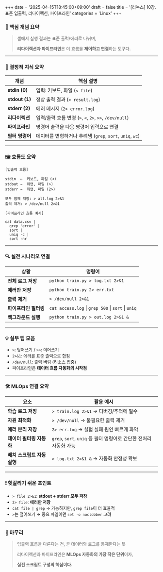 +++
date = '2025-04-15T18:45:00+09:00'
draft = false
title = '[리눅스] 10장. 표준 입출력, 리다이렉션, 파이프라인'
categories = 'Linux'
+++

### 📌 핵심 개념 요약

> 셸에서 실행 결과는 표준 출력/에러로 나뉘며,
> 
> 
> **리다이렉션과 파이프라인**은 이 흐름을 **제어하고 연결**하는 도구다.
> 

---

### 🧠 결정적 지식 요약

| 개념 | 핵심 설명 |
| --- | --- |
| **stdin (0)** | 입력: 키보드, 파일 (`< file`) |
| **stdout (1)** | 정상 출력 결과 (`> result.log`) |
| **stderr (2)** | 에러 메시지 (`2> error.log`) |
| **리다이렉션** | 입력/출력 흐름 변경 (`>`, `<`, `2>`, `>>`, `/dev/null`) |
| **파이프라인** | 명령어 출력을 다음 명령어 입력으로 연결 |
| **필터 명령어** | 데이터를 변형하거나 추려냄 (`grep`, `sort`, `uniq`, `wc`) |

---

### 🖼️ 흐름도 요약

```
[입출력 흐름]

stdin  ←  키보드, 파일 (<)
stdout →  화면, 파일 (>)
stderr →  화면, 파일 (2>)

모두 함께 저장: > all.log 2>&1
출력 제거: > /dev/null 2>&1

```

```
[파이프라인 흐름 예시]

cat data.csv |
  grep 'error' |
  sort |
  uniq -c |
  sort -nr

```

---

### 🔍 실전 시나리오 연결

| 상황 | 명령어 |
| --- | --- |
| **전체 로그 저장** | `python train.py > log.txt 2>&1` |
| **에러만 저장** | `python train.py 2> err.txt` |
| **출력 제거** | `> /dev/null 2>&1` |
| **파이프라인 필터링** | `cat access.log` \| `grep 500` \| `sort` \| `uniq` |
| **백그라운드 실행** | `python train.py > out.log 2>&1 &` |

---

### 💡 실무 팁 모음

- `>`: 덮어쓰기 / `>>`: 이어쓰기
- `2>&1`: 에러를 표준 출력으로 합침
- `/dev/null`: 출력 버림 (리소스 집중)
- 파이프라인은 **데이터 흐름 자동화의 시작점**

---

### 🛠️ MLOps 연결 요약

| 요소 | 활용 예시 |
| --- | --- |
| **학습 로그 저장** | `> train.log 2>&1` → 디버깅/추적에 필수 |
| **자원 최적화** | `> /dev/null` → 불필요한 출력 제거 |
| **에러 분리 저장** | `2> err.log` → 실험 실패 원인 빠르게 파악 |
| **데이터 필터링 자동화** | `grep`, `sort`, `uniq` 등 필터 명령어로 간단한 전처리 자동화 가능 |
| **배치 스크립트 자동 실행** | `> log.txt 2>&1 &` → 자동화 안정성 확보 |

---

### ❗ 헷갈리기 쉬운 포인트

- `> file 2>&1`: **stdout + stderr 모두 저장**
- `2> file`: **에러만 저장**
- `cat file | grep` → 가능하지만, `grep file`이 더 효율적
- `>`는 덮어쓰기 → 중요 파일이면 `set -o noclobber` 고려

---

### 🏁 마무리

> 입출력 흐름을 다룬다는 건, 곧 데이터와 로그를 통제한다는 뜻
> 
> 
> 리다이렉션과 파이프라인은 **MLOps 자동화의 가장 작은 단위**이자,
> 
> **실전 스크립트 구성의 핵심이다.**
>
